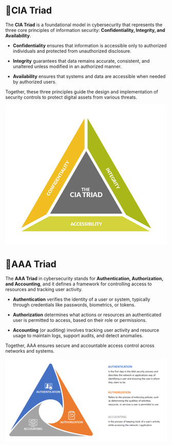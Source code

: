# 🔺CIA Triad

The **CIA Triad** is a foundational model in cybersecurity that represents the three core principles of information security: **Confidentiality, Integrity, and Availability**. 

- **Confidentiality** ensures that information is accessible only to authorized individuals and protected from unauthorized disclosure.

- **Integrity** guarantees that data remains accurate, consistent, and unaltered unless modified in an authorized manner.

- **Availability** ensures that systems and data are accessible when needed by authorized users. 

Together, these three principles guide the design and implementation of security controls to protect digital assets from various threats.

![CIA Triad](https://github.com/luke-mckeever/Cyber_Vault/blob/main/Images/CIA.png)

# 🔺AAA Triad
The **AAA Triad** in cybersecurity stands for **Authentication, Authorization, and Accounting**, and it defines a framework for controlling access to resources and tracking user activity. 

- **Authentication** verifies the identity of a user or system, typically through credentials like passwords, biometrics, or tokens. 

- **Authorization** determines what actions or resources an authenticated user is permitted to access, based on their role or permissions. 

- **Accounting** (or auditing) involves tracking user activity and resource usage to maintain logs, support audits, and detect anomalies. 

Together, AAA ensures secure and accountable access control across networks and systems.

![AAA Triad](https://github.com/luke-mckeever/Cyber_Vault/blob/main/Images/AAA.png)